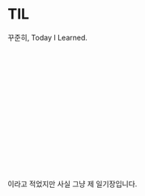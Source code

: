 # TIL

꾸준히, Today I Learned.
<br><br><br><br><br><br><br><br><br><br><br><br><br><br><br><br>

이라고 적었지만 사실 그냥 제 일기장입니다.
